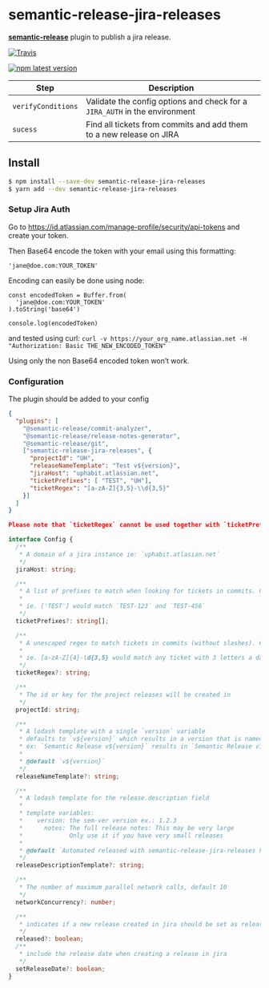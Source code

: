 # semantic-release-jira-releases

[**semantic-release**](https://github.com/semantic-release/semantic-release) plugin to publish a jira release.

[![Travis](https://img.shields.io/travis/UpHabit/semantic-release-jira-releases.svg)](https://travis-ci.org/UpHabit/semantic-release-jira-releases)

[![npm latest version](https://img.shields.io/npm/v/semantic-release-jira-releases/latest.svg)](https://www.npmjs.com/package/semantic-release-jira-releases)


| Step               | Description                                                                                                                                   |
|--------------------|----------------------------------------------------------------------------|
| `verifyConditions` | Validate the config options and check for a `JIRA_AUTH` in the environment |
| `sucess`           | Find all tickets from commits and add them to a new release on JIRA        |

## Install

```bash
$ npm install --save-dev semantic-release-jira-releases
$ yarn add --dev semantic-release-jira-releases
```

### Setup Jira Auth

Go to https://id.atlassian.com/manage-profile/security/api-tokens and create your token.

Then Base64 encode the token with your email using this formatting:

`'jane@doe.com:YOUR_TOKEN'`

Encoding can easily be done using node: 

```
const encodedToken = Buffer.from(
  'jane@doe.com:YOUR_TOKEN'
).toString('base64')

console.log(encodedToken)
```

and tested using curl: `curl -v https://your_org_name.atlassian.net -H "Authorization: Basic THE_NEW_ENCODED_TOKEN"`

Using only the non Base64 encoded token won’t work.

### Configuration
The plugin should be added to your config
```json
{
  "plugins": [
    "@semantic-release/commit-analyzer",
    "@semantic-release/release-notes-generator",
    "@semantic-release/git",
    ["semantic-release-jira-releases", {
      "projectId": "UH",
      "releaseNameTemplate": "Test v${version}",
      "jiraHost": "uphabit.atlassian.net",
      "ticketPrefixes": [ "TEST", "UH"],
      "ticketRegex": "[a-zA-Z]{3,5}-\\d{3,5}"
    }]
  ]
}

Please note that `ticketRegex` cannot be used together with `ticketPrefixes`.
```
```typescript
interface Config {
  /**
   * A domain of a jira instance ie: `uphabit.atlasian.net`
   */
  jiraHost: string;

  /**
   * A list of prefixes to match when looking for tickets in commits. Cannot be used together with ticketRegex.
   *
   * ie. ['TEST'] would match `TEST-123` and `TEST-456`
   */
  ticketPrefixes?: string[];

  /**
   * A unescaped regex to match tickets in commits (without slashes). Cannot be used together with ticketPrefixes.
   *
   * ie. [a-zA-Z]{4}-\d{3,5} would match any ticket with 3 letters a dash and 3 to 5 numbers, such as `TEST-456`, `TEST-5643` and `TEST-56432`
   */
  ticketRegex?: string;

  /**
   * The id or key for the project releases will be created in
   */
  projectId: string;

  /**
   * A lodash template with a single `version` variable
   * defaults to `v${version}` which results in a version that is named like `v1.0.0`
   * ex: `Semantic Release v${version}` results in `Semantic Release v1.0.0`
   *
   * @default `v${version}`
   */
  releaseNameTemplate?: string;

  /**
   * A lodash template for the release.description field
   *
   * template variables:
   *    version: the sem-ver version ex.: 1.2.3
   *      notes: The full release notes: This may be very large
   *             Only use it if you have very small releases
   *
   * @default `Automated released with semantic-release-jira-releases https://git.io/JvAbj`
   */
  releaseDescriptionTemplate?: string;

  /**
   * The number of maximum parallel network calls, default 10
   */
  networkConcurrency?: number;

  /**
   * indicates if a new release created in jira should be set as released
   */
  released?: boolean;
  /**
   * include the release date when creating a release in jira
   */
  setReleaseDate?: boolean;
}
```
